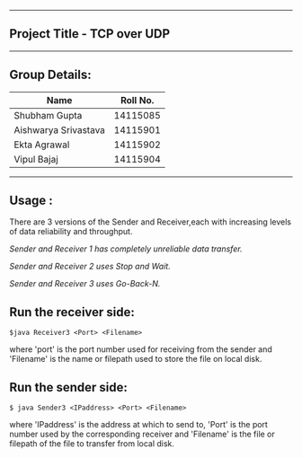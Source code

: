 ------------------------------------
Project Title - TCP over UDP
------------------------------------


------------------------------------
Group Details:
------------------------------------
 | Name                 | Roll No.  |  
 |----------------------|-----------|
 | Shubham Gupta        | 14115085  |
 | Aishwarya Srivastava | 14115901  | 
 | Ekta Agrawal         | 14115902  |
 | Vipul Bajaj          | 14115904  |


------------------------------------
Usage :
------------------------------------
There are 3 versions of the Sender and Receiver,each with increasing levels of data reliability and throughput.

*Sender and Receiver 1 has completely unreliable data transfer.*

*Sender and Receiver 2 uses Stop and Wait.*

*Sender and Receiver 3 uses Go-Back-N.*

## Run the receiver side:

```
$java Receiver3 <Port> <Filename>
```
where 'port' is the port number used for receiving from the sender and 'Filename' is the name or filepath used to store the file on local disk.
 
## Run the sender side:

```
$ java Sender3 <IPaddress> <Port> <Filename>
```
where 'IPaddress' is the address at which to send to, 'Port' is the port number used by the corresponding receiver and 'Filename' is the file or filepath of the file to transfer from local disk.
